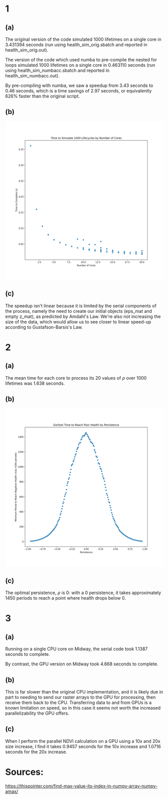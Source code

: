# 1
## (a)

The original version of the code simulated 1000 lifetimes on a single core in 3.431394 seconds (run using health_sim_orig.sbatch and reported in health_sim_orig.out).  
  
The version of the code which used numba to pre-compile the nested for loops simulated 1000 lifetimes on a single core in 0.463110 seconds (run using health_sim_numbacc.sbatch and reported in health_sim_numbacc.out).  
  
By pre-compiling with numba, we saw a speedup from 3.43 seconds to 0.46 seconds, which is a time savings of 2.97 seconds, or equivalently 626% faster than the original script.  
  
## (b)
  
![Time to Simulate against Number of Cores](simtime_cores.png)

## (c)

The speedup isn't linear because it is limited by the serial components of the process, namely the need to create our initial objects (eps_mat and empty z_mat), as predicted by Amdahl's Law. We're also not increasing the size of the data, which would allow us to see closer to linear speed-up according to Gustafson-Barsis's Law. 


# 2
## (a)
  
The mean time for each core to process its 20 values of $\rho$ over 1000 lifetimes was 1.638 seconds.  
  
## (b)
  
![Time to Reach Negative Health by Persistence](rho_tests.png)  

## (c)
  
The optimal persistence, $\rho$ is 0: with a 0 persistence, it takes approximately 1450 periods to reach a point where health drops below 0. 
  

# 3
## (a)

Running on a single CPU core on Midway, the serial code took 1.1387 seconds to complete.  
  
By contrast, the GPU version on Midway took 4.668 seconds to complete.   

## (b)
  
This is far slower than the original CPU implementation, and it is likely due in part to needing to send our raster arrays to the GPU for processing, then receive them back to the CPU. Transferring data to and from GPUs is a known limitation on speed, so in this case it seems not worth the increased parallelizability the GPU offers.  
  
## (c)

When I perform the parallel NDVI calculation on a GPU using a 10x and 20x size increase, I find it takes 0.9457 seconds for the 10x increase and 1.0716 seconds for the 20x increase.






# Sources:

https://thispointer.com/find-max-value-its-index-in-numpy-array-numpy-amax/
